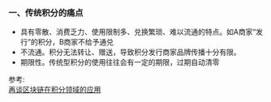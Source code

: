 

### 一、传统积分的痛点
* 具有零散、消费乏力、使用限制多、兑换繁琐、难以流通的特点。如A商家“发行”的积分，B商家不给予通兑
* 不流通。积分无法转让、赠送，导致积分发行商家品牌传播十分有限。
* 期限性。传统型积分的使用往往会有一定的期限，过期自动清零






参考:   
[再谈区块链在积分领域的应用](https://blog.csdn.net/sportshark/article/details/52412910)